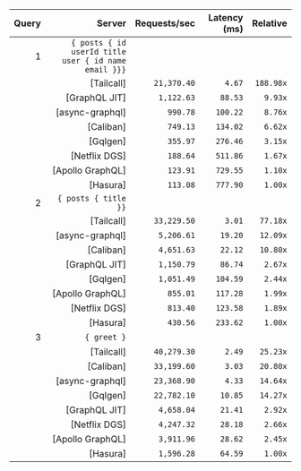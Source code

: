 <!-- PERFORMANCE_RESULTS_START -->

| Query | Server | Requests/sec | Latency (ms) | Relative |
|-------:|--------:|--------------:|--------------:|---------:|
| 1 | `{ posts { id userId title user { id name email }}}` |
|| [Tailcall] | `21,370.40` | `4.67` | `188.98x` |
|| [GraphQL JIT] | `1,122.63` | `88.53` | `9.93x` |
|| [async-graphql] | `990.78` | `100.22` | `8.76x` |
|| [Caliban] | `749.13` | `134.02` | `6.62x` |
|| [Gqlgen] | `355.97` | `276.46` | `3.15x` |
|| [Netflix DGS] | `188.64` | `511.86` | `1.67x` |
|| [Apollo GraphQL] | `123.91` | `729.55` | `1.10x` |
|| [Hasura] | `113.08` | `777.90` | `1.00x` |
| 2 | `{ posts { title }}` |
|| [Tailcall] | `33,229.50` | `3.01` | `77.18x` |
|| [async-graphql] | `5,206.61` | `19.20` | `12.09x` |
|| [Caliban] | `4,651.63` | `22.12` | `10.80x` |
|| [GraphQL JIT] | `1,150.79` | `86.74` | `2.67x` |
|| [Gqlgen] | `1,051.49` | `104.59` | `2.44x` |
|| [Apollo GraphQL] | `855.01` | `117.28` | `1.99x` |
|| [Netflix DGS] | `813.40` | `123.58` | `1.89x` |
|| [Hasura] | `430.56` | `233.62` | `1.00x` |
| 3 | `{ greet }` |
|| [Tailcall] | `40,279.30` | `2.49` | `25.23x` |
|| [Caliban] | `33,199.60` | `3.03` | `20.80x` |
|| [async-graphql] | `23,368.90` | `4.33` | `14.64x` |
|| [Gqlgen] | `22,782.10` | `10.85` | `14.27x` |
|| [GraphQL JIT] | `4,658.04` | `21.41` | `2.92x` |
|| [Netflix DGS] | `4,247.32` | `28.18` | `2.66x` |
|| [Apollo GraphQL] | `3,911.96` | `28.62` | `2.45x` |
|| [Hasura] | `1,596.28` | `64.59` | `1.00x` |

<!-- PERFORMANCE_RESULTS_END -->
